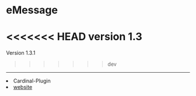 # eMessage

<<<<<<< HEAD
version 1.3
=======
Version 1.3.1
>>>>>>> dev

---
<li> <a herf="https://github.com/Argus-corporation/Cardinal-Plugin">Cardinal-Plugin</a>

<li> <a href="https://argus.alwaysdata.net">website</a>
